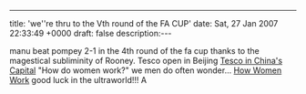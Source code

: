 ---
title: 'we''re thru to the Vth round of the FA CUP'
date: Sat, 27 Jan 2007 22:33:49 +0000
draft: false
description:---

manu beat pompey 2-1 in the 4th round of the fa cup thanks to the magestical subliminity of Rooney. Tesco open in Beijing [Tesco in China's Capital](http://news.bbc.co.uk/1/hi/business/6301385.stm) "How do women work?" we men do often wonder... [How Women Work](http://people.howstuffworks.com/women.htm) good luck in the ultraworld!!! A